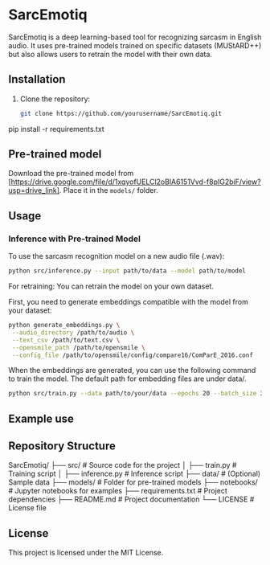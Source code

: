 # SarcEmotiq
SarcEmotiq is a deep learning-based tool for recognizing sarcasm in English audio. It uses pre-trained models trained on specific datasets (MUStARD++) but also allows users to retrain the model with their own data.

## Installation
1. Clone the repository:
   ```bash
   git clone https://github.com/yourusername/SarcEmotiq.git
   ```
pip install -r requirements.txt

## Pre-trained model
Download the pre-trained model from [https://drive.google.com/file/d/1xqyofUELCl2oBlA6151Vvd-f8pIG2biF/view?usp=drive_link]. Place it in the `models/` folder.

## Usage
### Inference with Pre-trained Model
To use the sarcasm recognition model on a new audio file (.wav):
   ```bash
   python src/inference.py --input path/to/data --model path/to/model
   ```

For retraining:
You can retrain the model on your own dataset.

First, you need to generate embeddings compatible with the model from your dataset:
   ```bash
python generate_embeddings.py \
    --audio_directory /path/to/audio \
    --text_csv /path/to/text.csv \
    --opensmile_path /path/to/opensmile \
    --config_file /path/to/opensmile/config/compare16/ComParE_2016.conf
   ```

When the embeddings are generated, you can use the following command to train the model.
The default path for embedding files are under data/.
   ```bash
   python src/train.py --data path/to/your/data --epochs 20 --batch_size 32 --model_path path/to/save/model.pth --lr 0.001
   ```
## Example use

## Repository Structure
SarcEmotiq/
├── src/                    # Source code for the project
│   ├── train.py            # Training script
│   ├── inference.py        # Inference script
├── data/                   # (Optional) Sample data
├── models/                 # Folder for pre-trained models
├── notebooks/              # Jupyter notebooks for examples
├── requirements.txt        # Project dependencies
├── README.md               # Project documentation
└── LICENSE                 # License file

## License
This project is licensed under the MIT License.



